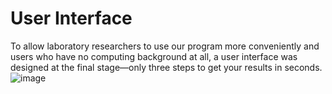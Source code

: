 # User Interface
To allow laboratory researchers to use our program more conveniently and users who have no computing background at all, a user interface was designed at the final stage—only three steps to get your results in seconds.
![image](https://user-images.githubusercontent.com/65342604/109372159-1038cf80-78e3-11eb-8a1e-fedc693aef8a.png)
